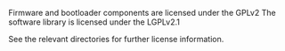 Firmware and bootloader components are licensed under the GPLv2
The software library is licensed under the LGPLv2.1

See the relevant directories for further license information.
